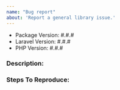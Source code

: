 ```yaml
---
name: "Bug report"
about: 'Report a general library issue.'
---
```


- Package Version: #.#.#
- Laravel Version: #.#.#
- PHP Version: #.#.#

### Description:


### Steps To Reproduce:
